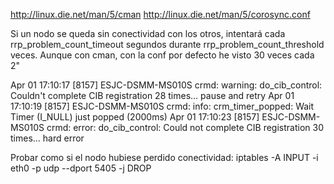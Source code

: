 http://linux.die.net/man/5/cman
http://linux.die.net/man/5/corosync.conf

Si un nodo se queda sin conectividad con los otros, intentará cada rrp_problem_count_timeout segundos durante rrp_problem_count_threshold veces.
Aunque con cman, con la conf por defecto he visto 30 veces cada 2"

Apr 01 17:10:17 [8157] ESJC-DSMM-MS010S       crmd:  warning: do_cib_control:   Couldn't complete CIB registration 28 times... pause and retry
Apr 01 17:10:19 [8157] ESJC-DSMM-MS010S       crmd:     info: crm_timer_popped:         Wait Timer (I_NULL) just popped (2000ms)
Apr 01 17:10:23 [8157] ESJC-DSMM-MS010S       crmd:    error: do_cib_control:   Could not complete CIB registration  30 times... hard error



Probar como si el nodo hubiese perdido conectividad:
iptables -A INPUT -i eth0 -p udp --dport 5405 -j DROP
